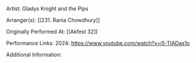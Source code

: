 Artist: Gladys Knight and the Pips

  

Arranger(s): [[231. Rania Chowdhury]]

  

Originally Performed At: [[Akfest 32]]

  

Performance Links:
2024: https://www.youtube.com/watch?v=j5-TIADas1o


  

Additional Information: